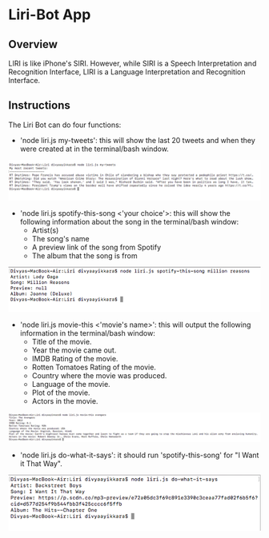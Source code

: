 # Liri-Bot App

## Overview

LIRI is like iPhone's SIRI. However, while SIRI is a Speech Interpretation and Recognition Interface, LIRI is a Language Interpretation and Recognition Interface. 

## Instructions

The Liri Bot can do four functions: 
- 'node liri.js my-tweets': this will show the last 20 tweets and when they were created at in the terminal/bash window.

![Alt text](screenshots/pic-1.png)


- 'node liri.js spotify-this-song <'your choice'>: this will show the following information about the song in the terminal/bash window:
	* Artist(s)
	* The song's name
	* A preview link of the song from Spotify
	* The album that the song is from 

![Alt text](screenshots/pic-4.png)


- 'node liri.js movie-this <'movie's name>': this will output the following information in the terminal/bash window:
	* Title of the movie.
	* Year the movie came out.
	* IMDB Rating of the movie.
	* Rotten Tomatoes Rating of the movie.
	* Country where the movie was produced.
	* Language of the movie.
	* Plot of the movie.
	* Actors in the movie.

![Alt text](screenshots/pic-3.png)


- 'node liri.js do-what-it-says': it should run 'spotify-this-song'  for "I Want it That Way".

![Alt text](screenshots/pic-2.png)
